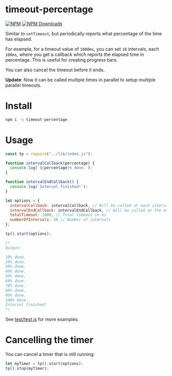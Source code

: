 # timeout-percentage

[![NPM](https://badge.fury.io/js/timeout-percentage.svg)](https://www.npmjs.com/package/timeout-percentage)
[![NPM Downloads][downloads-image]][downloads-url]
<!-- [![NPM Downloads][downloads-image-m]][downloads-url] -->

[downloads-image-m]: https://img.shields.io/npm/dm/timeout-percentage.svg
[downloads-image]: https://img.shields.io/npm/dt/timeout-percentage.svg
[downloads-url]: https://npmjs.org/package/timeout-percentage

Similar to `setTimeout`, but periodically reports what percentage of the time has elapsed.

For example, for a timeout value of `1000ms`, you can set `10` intervals, each `100ms`, where you get a callback which reports the elapsed time in percentage. This is useful for creating progress bars.

You can also cancel the timeout before it ends.

**Update**: Now it can be called multiple times in parallel to setup multiple parallel timeouts.

# Install

```bash
npm i -s timeout-percentage
```

# Usage

```javascript
const tp = require("../lib/index.js");

function intervalCallback(percentage) {
  console.log(`${percentage}% done.`);
}

function intervalEndCallback() {
  console.log(`Interval finished!`);
}

let options = {
  intervalCallback: intervalCallback, // Will be called at each interval
  intervalEndCallback: intervalEndCallback, // Will be called at the end of the timeout
  totalTimeout: 1000, // Total timeout in ms
  numberOfIntervals: 10 // Number of intervals
};

tp().start(options);

/*
Output:

10% done.
20% done.
30% done.
40% done.
50% done.
60% done.
70% done.
80% done.
90% done.
100% done.
Interval finished!
*/
```

See [test/test.js](test/test.js) for more examples.

# Cancelling the timer
You can cancel a timer that is still running:

```javascript
let myTimer = tp().start(options);
tp().stop(myTimer);
```

